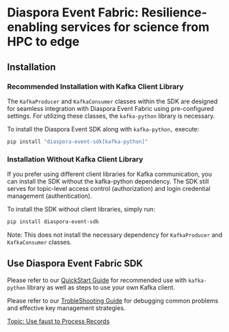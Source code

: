 <h1>Diaspora Event Fabric: Resilience-enabling services for science from HPC to edge</h1>

## Installation
### Recommended Installation with Kafka Client Library
The `KafkaProducer` and `KafkaConsumer` classes within the SDK are designed for seamless integration with Diaspora Event Fabric using pre-configured settings. For utilizing these classes, the `kafka-python` library is necessary.

To install the Diaspora Event SDK along with `kafka-python,` execute:
```bash
pip install "diaspora-event-sdk[kafka-python]"
```

### Installation Without Kafka Client Library
If you prefer using different client libraries for Kafka communication, you can install the SDK without the kafka-python dependency. The SDK still serves for topic-level access control (authorization) and login credential management (authentication).

To install the SDK without client libraries, simply run:
```bash
pip install diaspora-event-sdk
```
Note: This does not install the necessary dependency for `KafkaProducer` and `KafkaConsumer` classes.

## Use Diaspora Event Fabric SDK

Please refer to our [QuickStart Guide](docs/quickstart.md) for recommended use with `kafka-python` library as well as steps to use your own Kafka client.

Please refer to our [TrobleShooting Guide](docs/troubleshooting.md) for debugging common problems and effective key management strategies.

[Topic: Use faust to Process Records](docs/faust_weather_app.md)